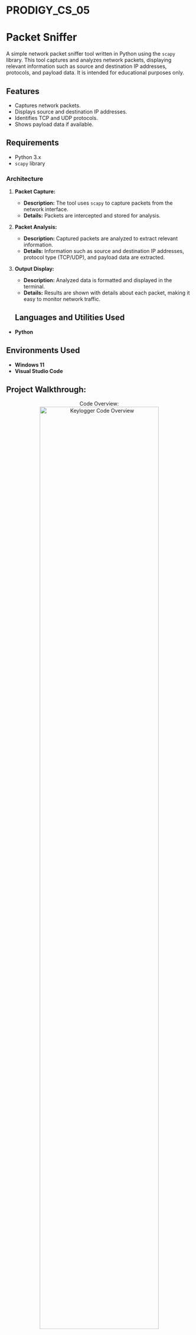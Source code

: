 # PRODIGY_CS_05

# Packet Sniffer

A simple network packet sniffer tool written in Python using the `scapy` library. This tool captures and analyzes network packets, displaying relevant information such as source and destination IP addresses, protocols, and payload data. It is intended for educational purposes only.

## Features

- Captures network packets.
- Displays source and destination IP addresses.
- Identifies TCP and UDP protocols.
- Shows payload data if available.



## Requirements

- Python 3.x
- `scapy` library



### Architecture

1. **Packet Capture:**
   - **Description:** The tool uses `scapy` to capture packets from the network interface.
   - **Details:** Packets are intercepted and stored for analysis.

2. **Packet Analysis:**
   - **Description:** Captured packets are analyzed to extract relevant information.
   - **Details:** Information such as source and destination IP addresses, protocol type (TCP/UDP), and payload data are extracted.

3. **Output Display:**
   - **Description:** Analyzed data is formatted and displayed in the terminal.
   - **Details:** Results are shown with details about each packet, making it easy to monitor network traffic.

  
   ## Languages and Utilities Used

- **Python**

## Environments Used 

- **Windows 11**
- **Visual Studio Code**

## Project Walkthrough:

<p align="center">
Code Overview: <br/>

<img src="https://github.com/user-attachments/assets/2e512c02-e92a-4244-8046-416d2204eaed" height="80%" width="80%" alt="Keylogger Code Overview"/>
<br />
<br />
Code in Action: <br/>

   ```bash
  Source IP: 192.168.1.1
  Destination IP: 192.168.1.2
  Protocol: TCP
  Payload: b'GET / HTTP/1.1\r\nHost: example.com\r\n\r\n'
